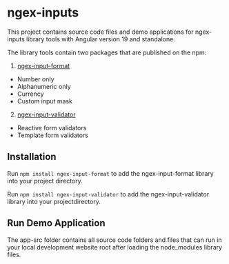 # ngex-inputs

This project contains source code files and demo applications for ngex-inputs library tools with Angular version 19 and standalone.

The library tools contain two packages that are published on the npm:

1. [ngex-input-format](https://www.npmjs.com/package/ngex-input-format)

  - Number only
  - Alphanumeric only
  - Currency
  - Custom input mask

2. [ngex-input-validator](https://www.npmjs.com/package/ngex-input-validator)

  - Reactive form validators
  - Template form validators

## Installation

Run `npm install ngex-input-format` to add the ngex-input-format library into your project directory.

Run `npm install ngex-input-validator` to add the ngex-input-validator library into your projectdirectory.

## Run Demo Application

The app-src folder contains all source code folders and files that can run in your local development website root after loading the node_modules library files. 